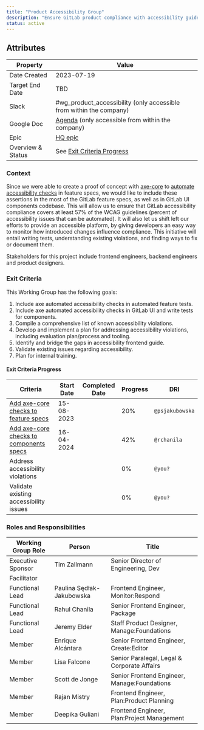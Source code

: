 ```yaml
---
title: "Product Accessibility Group"
description: "Ensure GitLab product compliance with accessibility guidelines"
status: active
---
```


## Attributes

| Property          | Value                                                                                                                                     |
| ----------------- | ----------------------------------------------------------------------------------------------------------------------------------------- |
| Date Created      | 2023-07-19                                                                                                                                |
| Target End Date   | TBD                                                                                                                                       |
| Slack             | #wg_product_accessibility (only accessible from within the company)                                                                             |
| Google Doc        | [Agenda](https://docs.google.com/document/d/1Ss3vVvLS_sxwkuXT6zm2Unz69KRH2S_FWG_G3xUesRE/edit?usp=sharing) (only accessible from within the company) |
| Epic              | [HQ epic](https://gitlab.com/groups/gitlab-org/-/epics/11090)                                                       |
| Overview & Status | See [Exit Criteria Progress](#exit-criteria-progress)                                                                                     |

### Context

Since we were able to create a proof of concept with [axe-core](https://github.com/dequelabs/axe-core#the-accessibility-rules) to [automate accessibility checks](https://gitlab.com/gitlab-org/gitlab/-/issues/382848) in feature specs, we would like to include these assertions in the most of the GitLab feature specs, as well as in GitLab UI components codebase. This will allow us to ensure that GitLab accessibility compliance covers at least 57% of the WCAG guidelines (percent of accessibility issues that can be automated). It will also let us shift left our efforts to provide an accessible platform, by giving developers an easy way to monitor how introduced changes influence compliance. This initiative will entail writing tests, understanding existing violations, and finding ways to fix or document them.

Stakeholders for this project include frontend engineers, backend engineers and product designers.

### Exit Criteria

This Working Group has the following goals:

1. Include axe automated accessibility checks in automated feature tests.
1. Include axe automated accessibility checks in GitLab UI and write tests for components.
1. Compile a comprehensive list of known accessibility violations.
1. Develop and implement a plan for addressing accessibility violations, including evaluation plan/process and tooling.
1. Identify and bridge the gaps in accessibility frontend guide.
1. Validate existing issues regarding accessibility.
1. Plan for internal training.

#### Exit Criteria Progress

| Criteria                                                                                      | Start Date | Completed Date | Progress | DRI             |
| --------------------------------------------------------------------------------------------- | ---------- | -------------- | -------- | --------------- |
| [Add axe-core checks to feature specs](https://gitlab.com/groups/gitlab-org/-/epics/11126)    | 15-08-2023 |                | 20%      | `@psjakubowska` |
| [Add axe-core checks to components specs](https://gitlab.com/groups/gitlab-org/-/epics/11127) | 16-04-2024 |                | 42%      | `@rchanila`     |
| Address accessibility violations                                                              |            |                | 0%       | `@you?`         |
| Validate existing accessibility issues                                                        |            |                | 0%       | `@you?`         |

### Roles and Responsibilities

| Working Group Role | Person                     | Title                                        |
| ------------------ | -------------------------- | ---------------------------------------------|
| Executive Sponsor  | Tim Zallmann               | Senior Director of Engineering, Dev          |
| Facilitator        |                            |                                              |
| Functional Lead    | Paulina Sędłak-Jakubowska  | Frontend Engineer, Monitor:Respond           |
| Functional Lead    | Rahul Chanila              | Senior Frontend Engineer, Package            |
| Functional Lead    | Jeremy Elder               | Staff Product Designer, Manage:Foundations   |
| Member             | Enrique Alcántara          | Senior Frontend Engineer, Create:Editor      |
| Member             | Lisa Falcone               | Senior Paralegal, Legal & Corporate Affairs  |
| Member             | Scott de Jonge             | Senior Frontend Engineer, Manage:Foundations |
| Member             | Rajan Mistry               | Frontend Engineer, Plan:Product Planning     |
| Member             | Deepika Guliani            | Frontend Engineer, Plan:Project Management   |
